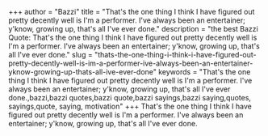 +++
author = "Bazzi"
title = "That's the one thing I think I have figured out pretty decently well is I'm a performer. I've always been an entertainer; y'know, growing up, that's all I've ever done."
description = "the best Bazzi Quote: That's the one thing I think I have figured out pretty decently well is I'm a performer. I've always been an entertainer; y'know, growing up, that's all I've ever done."
slug = "thats-the-one-thing-i-think-i-have-figured-out-pretty-decently-well-is-im-a-performer-ive-always-been-an-entertainer-yknow-growing-up-thats-all-ive-ever-done"
keywords = "That's the one thing I think I have figured out pretty decently well is I'm a performer. I've always been an entertainer; y'know, growing up, that's all I've ever done.,bazzi,bazzi quotes,bazzi quote,bazzi sayings,bazzi saying,quotes, sayings,quote, saying, motivation"
+++
That's the one thing I think I have figured out pretty decently well is I'm a performer. I've always been an entertainer; y'know, growing up, that's all I've ever done.
